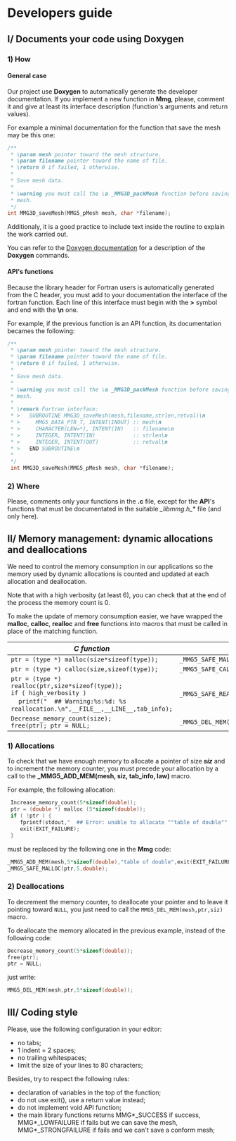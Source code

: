 # Developers guide
## I/ Documents your code using Doxygen
### 1) How
#### General case
Our project use **Doxygen** to automatically generate the developer documentation. If you implement a new function in **Mmg**, please, comment it and give at least its interface description (function's arguments and return values).  

For example a minimal documentation for the function that save the mesh may be this one:
```c
/**
 * \param mesh pointer toward the mesh structure.
 * \param filename pointer toward the name of file.
 * \return 0 if failed, 1 otherwise.
 *
 * Save mesh data.
 *
 * \warning you must call the \a _MMG3D_packMesh function before saving your
 * mesh.
 */
int MMG3D_saveMesh(MMG5_pMesh mesh, char *filename);
```
Additionaly, it is a good practice to include text inside the routine to explain the work carried out.  

You can refer to the [Doxygen documentation](http://www.stack.nl/~dimitri/doxygen/) for a description of the **Doxygen** commands.

#### API's functions
Because the library header for Fortran users is automatically generated from the C header, you must add to your documentation the interface of the fortran function. Each line of this interface must begin with the **>** symbol and end with the **\n** one.

For example, if the previous function is an API function, its documentation becames the following:
```c
/**
 * \param mesh pointer toward the mesh structure.
 * \param filename pointer toward the name of file.
 * \return 0 if failed, 1 otherwise.
 *
 * Save mesh data.
 *
 * \warning you must call the \a _MMG3D_packMesh function before saving your
 * mesh.
 *
 * \remark Fortran interface:
 * >   SUBROUTINE MMG3D_saveMesh(mesh,filename,strlen,retval)\n
 * >     MMG5_DATA_PTR_T, INTENT(INOUT) :: mesh\n
 * >     CHARACTER(LEN=*), INTENT(IN)   :: filename\n
 * >     INTEGER, INTENT(IN)            :: strlen\n
 * >     INTEGER, INTENT(OUT)           :: retval\n
 * >   END SUBROUTINE\n
 *
 */
 int MMG3D_saveMesh(MMG5_pMesh mesh, char *filename);
```  

### 2) Where
Please, comments only your functions in the **.c** file, except for the **API**'s functions that must be documentated in the suitable **_libmmg*.h_** file (and only here).

## II/ Memory management: dynamic allocations and deallocations
We need to control the memory consumption in our applications so the memory used by dynamic allocations is counted and updated at each allocation and deallocation.  

Note that with a high verbosity (at least 6), you can check that at the end of the process the memory count is 0.

To make the update of memory consumption easier, we have wrapped the **malloc**, **calloc**, **realloc** and **free** functions into macros that must be called in place of the matching function.

| **_C function_**  | **_Mmg macro_**   |
|----------------------|-----------------------------------|
| ``ptr = (type *) malloc(size*sizeof(type));``  |  ``_MMG5_SAFE_MALLOC(ptr,size,type);`` |
| ``ptr = (type *) calloc(size,sizeof(type));``  |  ``_MMG5_SAFE_CALLOC(ptr,size,type);`` |
| ``ptr = (type *) realloc(ptr,size*sizeof(type));``<br>``if ( high_verbosity )``<br>&nbsp;&nbsp;&nbsp;&nbsp;``printf("  ## Warning:%s:%d: %s reallocation.\n",__FILE__,__LINE__,tab_info);``| ``_MMG5_SAFE_REALLOC(ptr,size,type,tab_info);`` |
| ``Decrease_memory_count(size); ``<br>``free(ptr); ptr = NULL; ``| ``_MMG5_DEL_MEM(mesh,ptr,size)``|

### 1) Allocations
To check that we have enough memory to allocate a pointer of size **_siz_** and to increment the memory counter, you must precede your allocation by a call to the **_MMG5_ADD_MEM(mesh, siz, tab_info, law)** macro.

For example, the following allocation:
```c
 Increase_memory_count(5*sizeof(double));
 ptr = (double *) malloc (5*sizeof(double));
 if ( !ptr ) {
    fprintf(stdout,"  ## Error: unable to allocate ""table of double"".");  
    exit(EXIT_FAILURE);
 }
```

must be replaced by the following one in the **Mmg** code:
```c 
_MMG5_ADD_MEM(mesh,5*sizeof(double),"table of double",exit(EXIT_FAILURE));
_MMG5_SAFE_MALLOC(ptr,5,double); 
```

### 2) Deallocations
To decrement the memory counter, to deallocate your pointer and to leave it pointing toward ``NULL``, you just need to call the ``MMG5_DEL_MEM(mesh,ptr,siz)`` macro. 

To deallocate the memory allocated in the previous example, instead of the following code:
```c
Decrease_memory_count(5*sizeof(double));
free(ptr);
ptr = NULL;
```
just write:
```c
MMG5_DEL_MEM(mesh,ptr,5*sizeof(double));
```

## III/ Coding style
Please, use the following configuration in your editor:
  * no tabs;
  * 1 indent = 2 spaces;
  * no trailing whitespaces;
  * limit the size of your lines to 80 characters;

Besides, try to respect the following rules:
  * declaration of variables in the top of the function;
  * do not use exit(), use a return value instead;
  * do not implement void API function;
  * the main library functions returns MMG*_SUCCESS if success, MMG*_LOWFAILURE if fails but we can save the mesh, MMG*_STRONGFAILURE if fails and we can't save a conform mesh; 
